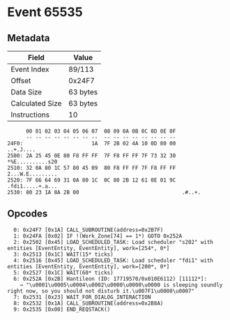 # Event 65535

## Metadata

| Field           | Value    |
|-----------------|----------|
| Event Index     | 89/113   |
| Offset          | 0x24F7   |
| Data Size       | 63 bytes |
| Calculated Size | 63 bytes |
| Instructions    | 10       |

```
      00 01 02 03 04 05 06 07  08 09 0A 0B 0C 0D 0E 0F
      -- -- -- -- -- -- -- --  -- -- -- -- -- -- -- --
24F0:                      1A  7F 2B 02 4A 10 0D 80 00         ..+.J....
2500: 2A 25 45 0E 80 F8 FF FF  7F F8 FF FF 7F 73 32 30  *%E..........s20
2510: 32 0A 80 1C 57 80 45 09  80 F8 FF FF 7F F8 FF FF  2...W.E.........
2520: 7F 66 64 69 31 0A 80 1C  0C 80 2B 12 61 0E 01 9C  .fdi1.....+.a...
2530: 80 23 1A 8A 2B 00                                 .#..+.          
```

## Opcodes

```
  0: 0x24F7 [0x1A] CALL_SUBROUTINE(address=0x2B7F)
  1: 0x24FA [0x02] IF !(Work_Zone[74] == 1*) GOTO 0x252A
  2: 0x2502 [0x45] LOAD_SCHEDULED_TASK: Load scheduler "s202" with entities [EventEntity, EventEntity], work=[254*, 0*]
  3: 0x2513 [0x1C] WAIT(15* ticks)
  4: 0x2516 [0x45] LOAD_SCHEDULED_TASK: Load scheduler "fdi1" with entities [EventEntity, EventEntity], work=[200*, 0*]
  5: 0x2527 [0x1C] WAIT(60* ticks)
  6: 0x252A [0x2B] Hantileon (ID: 17719570/0x010E6112) [11112*]:
    → "\u0001\u0005\u0004\u0002\u0000\u0000\u0000 is sleeping soundly right now, so you should not disturb it.\u007F1\u0000\u0007"
  7: 0x2531 [0x23] WAIT_FOR_DIALOG_INTERACTION
  8: 0x2532 [0x1A] CALL_SUBROUTINE(address=0x2B8A)
  9: 0x2535 [0x00] END_REQSTACK()
```

